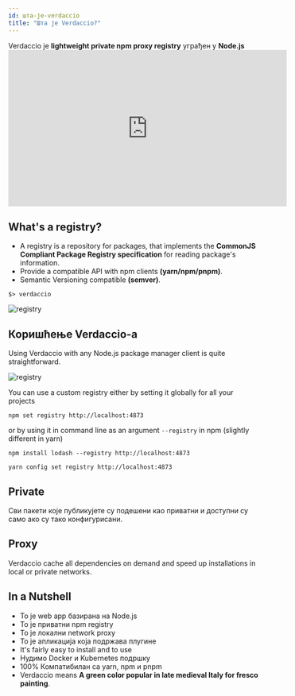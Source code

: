 ```yaml
---
id: шта-је-verdaccio
title: "Шта је Verdaccio?"
---
```


Verdaccio је **lightweight private npm proxy registry** уграђен у **Node.js** <iframe width="560" height="315" src="https://www.youtube.com/embed/hDIFKzmoCaA?enablejsapi=1" frameborder="0" allow="accelerometer; autoplay; encrypted-media; gyroscope; picture-in-picture" allowfullscreen mark="crwd-mark"></iframe>

## What's a registry?

* A registry is a repository for packages, that implements the **CommonJS Compliant Package Registry specification** for reading package's information.
* Provide a compatible API with npm clients **(yarn/npm/pnpm)**.
* Semantic Versioning compatible **(semver)**.

```
$> verdaccio
```

![registry](assets/verdaccio_server.gif)

## Коришћење Verdaccio-а

Using Verdaccio with any Node.js package manager client is quite straightforward.

![registry](assets/npm_install.gif)

You can use a custom registry either by setting it globally for all your projects

```
npm set registry http://localhost:4873
```

or by using it in command line as an argument `--registry` in npm (slightly different in yarn)

```
npm install lodash --registry http://localhost:4873
```
```
yarn config set registry http://localhost:4873
```

## Private

Сви пакети које публикујете су подешени као приватни и доступни су само ако су тако конфигурисани.

## Proxy

Verdaccio cache all dependencies on demand and speed up installations in local or private networks.

## In a Nutshell

* То је web app базирана на Node.js
* То је приватни npm registry
* То је локални network proxy
* То је апликација која подржава плугине
* It's fairly easy to install and to use
* Нудимо Docker и Kubernetes подршку
* 100% Компатибилан са yarn, npm и pnpm
* Verdaccio means **A green color popular in late medieval Italy for fresco painting**.
